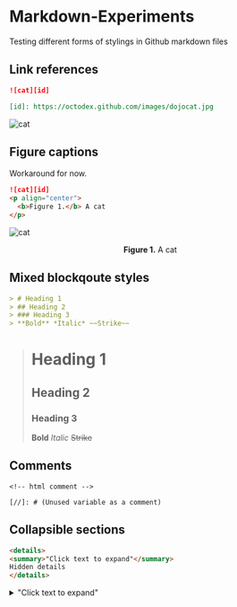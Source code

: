 # Markdown-Experiments
Testing different forms of stylings in Github markdown files

## Link references

```markdown
![cat][id]

[id]: https://octodex.github.com/images/dojocat.jpg
```

![cat][id]

[id]: https://octodex.github.com/images/dojocat.jpg

## Figure captions

Workaround for now. 

```markdown
![cat][id]
<p align="center">
  <b>Figure 1.</b> A cat
</p>
```

![cat][id]
<p align="center">
  <b>Figure 1.</b> A cat
</p>

## Mixed blockqoute styles

```markdown
> # Heading 1
> ## Heading 2
> ### Heading 3
> **Bold** *Italic* ~~Strike~~
```

> # Heading 1
> ## Heading 2
> ### Heading 3
> **Bold** *Italic* ~~Strike~~

## Comments

```
<!-- html comment -->

[//]: # (Unused variable as a comment)
```

<!-- html comment -->

[//]: # (Unused link reference as a comment)


## Collapsible sections

```html
<details>
<summary>"Click text to expand"</summary>
Hidden details
</details>
```


<details>
<summary>"Click text to expand"</summary>
Hidden details
</details>
  
